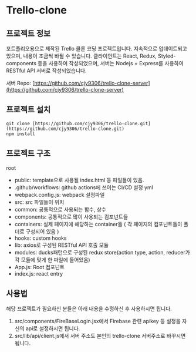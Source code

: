 # Trello-clone

## 프로젝트 정보
포트폴리오용으로 제작된 Trello 클론 코딩 프로젝트입니다.
지속적으로 업데이트되고 있으며, 내용이 조금씩 바뀔 수 있습니다.
클라이언트는 React, Redux, Styled-components 등을 사용하여 작성되었으며, 서버는 Nodejs + Express를 사용하여 RESTful API 서버로 작성되었습니다.

서버 Repo: [https://github.com/cjy9306/trello-clone-server](https://github.com/cjy9306/trello-clone-server)

## 프로젝트 설치
```
git clone [https://github.com/cjy9306/trello-clone.git](https://github.com/cjy9306/trello-clone.git)
npm install
```

## 프로젝트 구조
root
 - public: template으로 사용될 index.html 등 파일들이 있음.
 - .github/workflows: github actions에 쓰이는 CI/CD 설정 yml 
 - webpack.config.js: webpack 설정파일
 - src: src 파일들이 위치
  - common: 공통적으로 사용되는 함수, 상수
  - components: 공통적으로 많이 사용되는 컴포넌트들
  - containers: 실제 페이지에 해당하는 container들 ( 각 페이지의 컴포넌트들이 폴더로 구성되어 있음 )
  - hooks: custom hooks
  - lib: axios로 구성된 RESTful API 호출 모듈
  - modules: ducks패턴으로 구성된 redux store(action type, action, reducer가 각 모듈에 맞게 한 파일에 들어있음)
  - App.js: Root 컴포넌트
  - index.js: react entry
 
  

## 사용법
해당 프로젝트가 필요하신 분들은 아래 내용을 수정하신 후 사용하시면 됩니다.
1. src/components/FireBaseLogin.jsx에서 Firebase 관련 apikey 등 설정을 자신의 api로 설정하시면 됩니다.
2. src/lib/api/client.js에서 서버 주소도 본인의 trello-clone 서버주소로 바꾸시면 됩니다.
